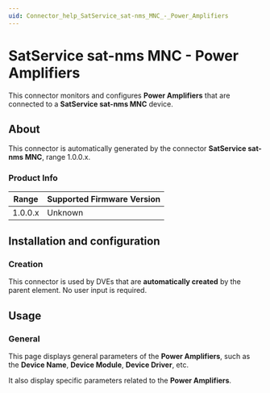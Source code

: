 ```yaml
---
uid: Connector_help_SatService_sat-nms_MNC_-_Power_Amplifiers
---
```


# SatService sat-nms MNC - Power Amplifiers

This connector monitors and configures **Power Amplifiers** that are connected to a **SatService sat-nms MNC** device.

## About

This connector is automatically generated by the connector **SatService sat-nms MNC**, range 1.0.0.x.

### Product Info

| Range | Supported Firmware Version |
|------------------|-----------------------------|
| 1.0.0.x          | Unknown                     |

## Installation and configuration

### Creation

This connector is used by DVEs that are **automatically created** by the parent element. No user input is required.

## Usage

### General

This page displays general parameters of the **Power Amplifiers**, such as the **Device Name**, **Device Module**, **Device Driver**, etc.

It also display specific parameters related to the **Power Amplifiers**.
